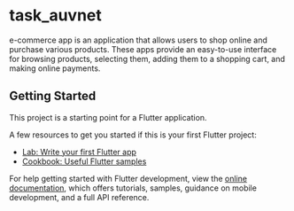 # task_auvnet

e-commerce app is an application that allows users to shop online and purchase various products. These apps provide an easy-to-use interface for browsing products, selecting them, adding them to a shopping cart, and making online payments.

## Getting Started

This project is a starting point for a Flutter application.

A few resources to get you started if this is your first Flutter project:

- [Lab: Write your first Flutter app](https://docs.flutter.dev/get-started/codelab)
- [Cookbook: Useful Flutter samples](https://docs.flutter.dev/cookbook)

For help getting started with Flutter development, view the
[online documentation](https://docs.flutter.dev/), which offers tutorials,
samples, guidance on mobile development, and a full API reference.
